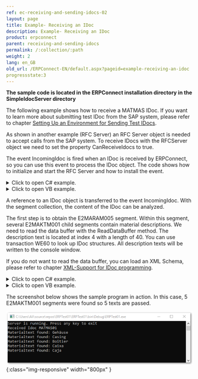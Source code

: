 ```yaml
---
ref: ec-receiving-and-sending-idocs-02
layout: page
title: Example- Receiving an IDoc
description: Example- Receiving an IDoc
product: erpconnect
parent: receiving-and-sending-idocs
permalink: /:collection/:path
weight: 2
lang: en_GB
old_url: /ERPConnect-EN/default.aspx?pageid=example-receiving-an-idoc
progressstate:3
---
```


**The sample code is located in the ERPConnect installation directory in the SimpleIdocServer directory**

 
The following example shows how to receive a MATMAS IDoc. If you want to learn more about submitting test IDoc from the SAP system, please refer to chapter [Setting Up an Environment for Sending Test IDocs](../administration/setting-up-an-environment-for-sending-test-idocs).

As shown in another example (RFC Server) an RFC Server object is needed to accept calls from the SAP system. To receive IDocs with the RFCServer object we need to set the property CanReceiveIdocs to true.

The event IncomingIdoc is fired when an IDoc is received by ERPConnect, so you can use this event to process the IDoc object. The code shows how to initialize and start the RFC Server and how to install the event.



<details>
<summary>Click to open C# example.</summary>
{% highlight csharp %}
static void Main(string[] args) 
{ 
   // define server object and start 
   RFCServer s = new RFCServer(); 
   s.Logging = true; 
   s.GatewayHost = "hamlet"; 
   s.GatewayService = "sapgw11"; 
   s.ProgramID = "ERPTEST"; 
   s.CanReceiveIdocs = true; 
   s.IncomingIdoc+= new ERPConnect.RFCServer.OnIncomingIdoc(s_IncomingIdoc); 
   s.InternalException+= new ERPConnect.RFCServer.OnInternalException (s_InternalException); 
   s.Start(); 
  
   Console.WriteLine("Server is running. Press any key to exit."); 
   Console.ReadLine(); 
   s.Stop(); 
}
{% endhighlight %}
</details>

<details>
<summary>Click to open VB example.</summary>
{% highlight visualbasic %}
Dim WithEvents s As RFCServer = New RFCServer 
  
Sub Main() 
   ' define server object and start 
   s.GatewayHost = "hamlet" 
   s.GatewayService = "sapgw11" 
   s.ProgramID = "ERPCONNECT" 
   s.CanReceiveIdocs = True 
   s.Start() 
  
   Console.WriteLine( _ "Server is running. Press any key to exit.") 
   Console.ReadLine() 
   s.Stop() 
End Sub
{% endhighlight %}
</details>

A reference to an IDoc object is transferred to the event IncomingIdoc. With the segment collection, the content of the IDoc can be analyzed.

The first step is to obtain the E2MARAM005 segment. Within this segment, several E2MAKTM001 child segments contain material descriptions. We need to read the data buffer with the ReadDataBuffer method. The description text is located at index 4 with a length of 40. You can use transaction WE60 to look up IDoc structures. All description texts will be written to the console window.

If you do not want to read the data buffer, you can load an XML Schema, please refer to chapter [XML-Support for IDoc programming](./xml-support-for-idoc-programming).

<details>
<summary>Click to open C# example.</summary>
{% highlight csharp %}
private static void s_IncomingIdoc(RFCServer Sender, Idoc idoc) 
{ 
   Console.WriteLine("Received Idoc " + idoc.IDOCTYP); 
   IdocSegment e2maram = idoc.Segments["E2MARAM005",0]; 
   for (int i=0; i < e2maram.ChildSegments.Count;i++) 
   { 
      if (e2maram.ChildSegments[i].SegmentName == "E2MAKTM001") 
      { 
         Console.WriteLine("Materialtext found: " + 
            e1maram.ChildSegments[i].ReadDataBuffer(4,40)); 
      } 
   } 
}
{% endhighlight %}
</details>

<details>
<summary>Click to open VB example.</summary>
{% highlight visualbasic %}
Private Sub s_IncomingIdoc(ByVal Sender As _ 
   ERPConnect.RFCServer, _ 
   ByVal idoc As ERPConnect.Idocs.Idoc) Handles s.IncomingIdoc 
  
   Console.WriteLine("Received Idoc " + idoc.IDOCTYP) 
   Dim e2maram As IdocSegment = idoc.Segments("E2MARAM005", 0) 
   Dim i As Integer For i = 0 To e2maram.ChildSegments.Count - 1 
      If e2maram.ChildSegments(i).SegmentName = "E2MAKTM001" Then 
         Console.WriteLine("Materialtext found: " & _ 
         e2maram.ChildSegments(i).ReadDataBuffer(4, 40)) 
      End If 
   Next i 
End Sub
{% endhighlight %}
</details>

The screenshot below shows the sample program in action. In this case, 5 E2MAKTM001 segments were found so 5 texts are passed.  

![SAP-Receive-IDoc](/img/content/SAP-Receive-IDoc.png){:class="img-responsive" width="800px" }
